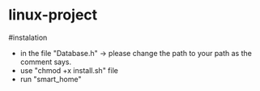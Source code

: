 # linux-project

#instalation

- in the file "Database.h" -> please change the path to your path as the comment says.
- use "chmod +x install.sh" file
- run "smart_home"

